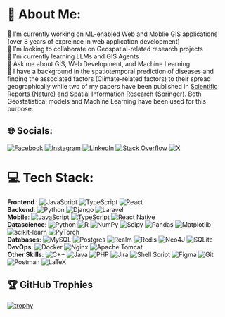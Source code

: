 # 💫 About Me:
🔭 I’m currently working on ML-enabled Web and Moblie GIS applications (over 8 years of expreince in web application development)<br>👯 I’m looking to collaborate on Geospatial-related research projects<br>🌱 I’m currently learning LLMs and GIS Agents<br>💬 Ask me about GIS, Web Development, and Machine Learning<br>👯 I have a background in the spatiotemporal prediction of diseases and finding the associated factors (Climate-related factors) to their spread geographically while two of my papers have been published in [
Scientific Reports (Nature)](https://www.nature.com/articles/s41598-023-40865-4) and [Spatial Information Research (Springer)](https://link.springer.com/article/10.1007/s41324-024-00595-9). Both Geostatistical models and Machine Learning have been used for this purpose.


## 🌐 Socials:
[![Facebook](https://img.shields.io/badge/Facebook-%231877F2.svg?logo=Facebook&logoColor=white)](https://facebook.com/mahdi.nazari.ashani) [![Instagram](https://img.shields.io/badge/Instagram-%23E4405F.svg?logo=Instagram&logoColor=white)](https://instagram.com/mahdinazari_com) [![LinkedIn](https://img.shields.io/badge/LinkedIn-%230077B5.svg?logo=linkedin&logoColor=white)](https://linkedin.com/in/mahdi-nazari-7706a411b) [![Stack Overflow](https://img.shields.io/badge/-Stackoverflow-FE7A16?logo=stack-overflow&logoColor=white)](https://stackoverflow.com/users/6771718) [![X](https://img.shields.io/badge/X-black.svg?logo=X&logoColor=white)](https://x.com/mahdinazari75) 

# 💻 Tech Stack:
<b>Frontend </b>: 
![JavaScript](https://img.shields.io/badge/javascript-%23323330.svg?style=plastic&logo=javascript&logoColor=%23F7DF1E) 
![TypeScript](https://img.shields.io/badge/typescript-%23007ACC.svg?style=plastic&logo=typescript&logoColor=white)
![React](https://img.shields.io/badge/react-%2320232a.svg?style=plastic&logo=react&logoColor=%2361DAFB) 
</br>
<b>Backend</b>: 
![Python](https://img.shields.io/badge/python-3670A0?style=plastic&logo=python&logoColor=ffdd54)
![Django](https://img.shields.io/badge/django-%23092E20.svg?style=plastic&logo=django&logoColor=white) 
![Laravel](https://img.shields.io/badge/laravel-%23FF2D20.svg?style=plastic&logo=laravel&logoColor=white)
</br>
<b>Mobile</b>: 
![JavaScript](https://img.shields.io/badge/javascript-%23323330.svg?style=plastic&logo=javascript&logoColor=%23F7DF1E) 
![TypeScript](https://img.shields.io/badge/typescript-%23007ACC.svg?style=plastic&logo=typescript&logoColor=white)
![React Native](https://img.shields.io/badge/react_native-%2320232a.svg?style=plastic&logo=react&logoColor=%2361DAFB) 
</br>
<b>Datascience</b>: 
![Python](https://img.shields.io/badge/python-3670A0?style=plastic&logo=python&logoColor=ffdd54)
![R](https://img.shields.io/badge/r-%23276DC3.svg?style=plastic&logo=r&logoColor=white) 
![NumPy](https://img.shields.io/badge/numpy-%23013243.svg?style=plastic&logo=numpy&logoColor=white)
![Scipy](https://img.shields.io/badge/SciPy-%230C55A5.svg?style=plastic&logo=scipy&logoColor=%white) 
![Pandas](https://img.shields.io/badge/pandas-%23150458.svg?style=plastic&logo=pandas&logoColor=white) 
![Matplotlib](https://img.shields.io/badge/Matplotlib-%23ffffff.svg?style=plastic&logo=Matplotlib&logoColor=black) 
![scikit-learn](https://img.shields.io/badge/scikit--learn-%23F7931E.svg?style=plastic&logo=scikit-learn&logoColor=white) 
![PyTorch](https://img.shields.io/badge/PyTorch-%23EE4C2C.svg?style=plastic&logo=PyTorch&logoColor=white) 
</br>
<b>Databases</b>: 
![MySQL](https://img.shields.io/badge/mysql-4479A1.svg?style=plastic&logo=mysql&logoColor=white)
![Postgres](https://img.shields.io/badge/postgres-%23316192.svg?style=plastic&logo=postgresql&logoColor=white) 
![Realm](https://img.shields.io/badge/Realm-39477F?style=plastic&logo=realm&logoColor=white)
![Redis](https://img.shields.io/badge/redis-%23DD0031.svg?style=plastic&logo=redis&logoColor=white) 
![Neo4J](https://img.shields.io/badge/Neo4j-008CC1?style=plastic&logo=neo4j&logoColor=white)
![SQLite](https://img.shields.io/badge/sqlite-%2307405e.svg?style=plastic&logo=sqlite&logoColor=white) 
</br>
<b>DevOps</b>: 
![Docker](https://img.shields.io/badge/docker-%230db7ed.svg?style=plastic&logo=docker&logoColor=white) 
![Nginx](https://img.shields.io/badge/nginx-%23009639.svg?style=plastic&logo=nginx&logoColor=white) 
![Apache Tomcat](https://img.shields.io/badge/apache%20tomcat-%23F8DC75.svg?style=plastic&logo=apache-tomcat&logoColor=black) 
</br>
<b>Other Skills</b>: 
![C++](https://img.shields.io/badge/c++-%2300599C.svg?style=plastic&logo=c%2B%2B&logoColor=white) 
![Java](https://img.shields.io/badge/java-%23ED8B00.svg?style=plastic&logo=openjdk&logoColor=white) 
![PHP](https://img.shields.io/badge/php-%23777BB4.svg?style=plastic&logo=php&logoColor=white) 
![Jira](https://img.shields.io/badge/jira-%230A0FFF.svg?style=plastic&logo=jira&logoColor=white) 
![Shell Script](https://img.shields.io/badge/shell_script-%23121011.svg?style=plastic&logo=gnu-bash&logoColor=white) 
![Figma](https://img.shields.io/badge/figma-%23F24E1E.svg?style=plastic&logo=figma&logoColor=white) 
![Git](https://img.shields.io/badge/git-%23F05033.svg?style=plastic&logo=git&logoColor=white) 
![Postman](https://img.shields.io/badge/Postman-FF6C37?style=plastic&logo=postman&logoColor=white) 
![LaTeX](https://img.shields.io/badge/latex-%23008080.svg?style=plastic&logo=latex&logoColor=white)


## 🏆 GitHub Trophies
[![trophy](https://github-profile-trophy.vercel.app/?username=mahdin75)](https://github.com/ryo-ma/github-profile-trophy)


<!-- 
# 📊 GitHub Stats:

![](https://github-readme-stats.vercel.app/api?username=mahdin75&theme=dark&hide_border=false&include_all_commits=false&count_private=false)<br/>
![](https://github-readme-streak-stats.herokuapp.com/?user=mahdin75&theme=dark&hide_border=false)<br/>
![](https://github-readme-stats.vercel.app/api/top-langs/?username=mahdin75&theme=dark&hide_border=false&include_all_commits=false&count_private=false&layout=compact)

[![](https://visitcount.itsvg.in/api?id=mahdin75&icon=0&color=0)](https://visitcount.itsvg.in) 

-->

<!-- Proudly created with GPRM ( https://gprm.itsvg.in ) -->
